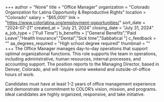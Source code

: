 +++
author = "None"
title = "Office Manager"
organization = "Colorado Organization for Latina Opportunity & Reproductive Rights"
location = "Colorado"
salary = "$65,000"
link = "https://www.colorlatina.org/employment-opportunities/"
sort_date = "2024-07-21"
created_at = "July 21, 2024"
closing_date = "July 31, 2024"
a_job_type = ["Full Time"]
b_benefits = ["General Benefits","Paid Leave","Health Insurance","Dental","Sick time","Sabbatical "]
c_feedback = ""
aa_degrees_required = "High school degree required"
thumbnail = ""
+++
The Office Manager manages day-to-day operations that support optimal organizational functions. This role supports the team in operations, including administrative, human resources, internal processes, and accounting support. The position reports to the Managing Director, based in Denver, Colorado, and will require some weekend and outside-of-office hours of work. 

Candidates must have at least 1-2 years of office management experience and demonstrate a commitment to COLOR’s vision, mission, and programs. Ideal candidates are highly organized, responsive, and take initiative. 